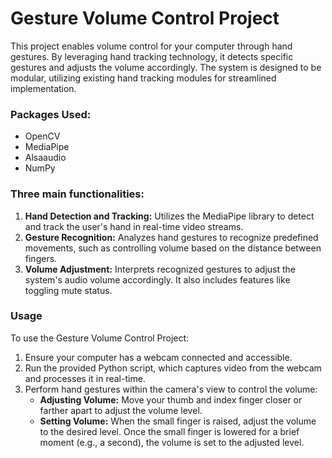 # Gesture Volume Control Project

This project enables volume control for your computer through hand gestures. By leveraging hand tracking technology, it detects specific gestures and adjusts the volume accordingly. The system is designed to be modular, utilizing existing hand tracking modules for streamlined implementation.

### Packages Used:
- OpenCV
- MediaPipe
- Alsaaudio
- NumPy

### Three main functionalities:
1. **Hand Detection and Tracking:** Utilizes the MediaPipe library to detect and track the user's hand in real-time video streams.
2. **Gesture Recognition:** Analyzes hand gestures to recognize predefined movements, such as controlling volume based on the distance between fingers.
3. **Volume Adjustment:** Interprets recognized gestures to adjust the system's audio volume accordingly. It also includes features like toggling mute status.

### Usage
To use the Gesture Volume Control Project:
1. Ensure your computer has a webcam connected and accessible.
2. Run the provided Python script, which captures video from the webcam and processes it in real-time.
3. Perform hand gestures within the camera's view to control the volume:
   - **Adjusting Volume:** Move your thumb and index finger closer or farther apart to adjust the volume level.
   - **Setting Volume:** When the small finger is raised, adjust the volume to the desired level. Once the small finger is lowered for a brief moment         (e.g., a second), the volume is set to the adjusted level.
